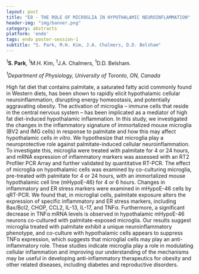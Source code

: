 ```yaml
---
layout: post
title: "E8 - THE ROLE OF MICROGLIA IN HYPOTHALAMIC NEUROINFLAMMATION"
header-img: "img/banner.png"
category: abstracts
platform: 'endo'
tags: endo poster-session-1
subtitle: "S. Park, M.H. Kim, J.A. Chalmers, D.D. Belsham"
---
```

<sup>1</sup>**S. Park**, <sup>1</sup>M.H. Kim, <sup>1</sup>J.A. Chalmers, <sup>1</sup>D.D. Belsham.

_<sup>1</sup>Department of Physiology, University of Toronto, ON, Canada_

High fat diet that contains palmitate, a saturated fatty acid commonly
found in Western diets, has been shown to rapidly elicit hypothalamic
cellular neuroinflammation, disrupting energy homeostasis, and
potentially aggravating obesity. The activation of microglia – immune
cells that reside in the central nervous system – has been implicated as
a mediator of high fat diet-induced hypothalamic inflammation. In this
study, we investigated the changes in the inflammatory signature of
immortalized mouse microglia (BV2 and IMG cells) in response to
palmitate and how this may affect hypothalamic cells *in vitro*. We
hypothesize that microglia play a neuroprotective role against
palmitate-induced cellular neuroinflammation. To investigate this,
microglia were treated with palmitate for 4 or 24 hours, and mRNA
expression of inflammatory markers was assessed with an RT2 Profiler PCR
Array and further validated by quantitative RT-PCR. The effect of
microglia on hypothalamic cells was examined by co-culturing microglia,
pre-treated with palmitate for 4 or 24 hours, with an immortalized mouse
hypothalamic cell line (mHypoE-46) for 4 or 6 hours. Changes in
inflammatory and ER stress markers were examined in mHypoE-46 cells by
qRT-PCR. We found that, in microglial cells, palmitate exposure alters
the expression of specific inflammatory and ER stress markers, including
Bax/Bcl2, CHOP, CCL2, IL-13, IL-17, and TNFα. Furthermore, a significant
decrease in TNFα mRNA levels is observed in hypothalamic mHypoE-46
neurons co-cultured with palmitate-exposed microglia. Our results
suggest microglia treated with palmitate exhibit a unique
neuroinflammatory phenotype, and co-culture with hypothalamic cells
appears to suppress TNFα expression, which suggests that microglial
cells may play an anti-inflammatory role. These studies indicate
microglia play a role in modulating cellular inflammation and improving
our understanding of the mechanisms may be useful in developing
anti-inflammatory therapeutics for obesity and other related diseases,
including diabetes and reproductive disorders.
